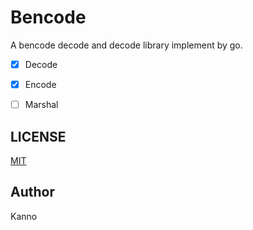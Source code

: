 # Bencode

A bencode decode and decode library implement by go.

- [x] Decode
- [x] Encode
- [ ] Marshal


## LICENSE

[MIT](./decode.go)

## Author

Kanno